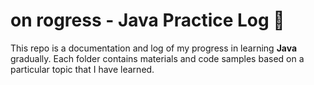 # on rogress - Java Practice Log 🚀
This repo is a documentation and log of my progress in learning **Java** gradually. Each folder contains materials and code samples based on a particular topic that I have learned.
